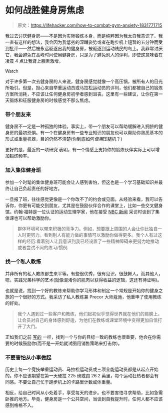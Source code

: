 # 如何战胜健身房焦虑

> 原文：<https://lifehacker.com/how-to-combat-gym-anxiety-1831771715>

我过去讨厌健身房——不是因为实际锻炼本身，而是纯粹因为我太自我意识了。我一直有这样的想法，我会因为我低劣的深蹲姿势或者在跑步机上短暂的五分钟而受到批评——然后被永远驱逐出我的健身房，被驱逐到运动贱民的岛上。我非常讨厌它，我会避免在高峰时间使用健身房，只是为了避免别人的评判，即使这意味着在凌晨 4 点让我肾上腺素激增。

Watch

对于许多第一次去健身房的人来说，健身房感觉就像一个高压锅，被所有人的目光所吸引。但是，担心来自举重运动员或马拉松运动员的评判，他们都被自己的锻炼方案所消耗，不应该让任何健身房初学者感到沮丧。这里有一些建议，让你在第一天锻炼和征服健身房的时候感觉不那么焦虑。

### 带个朋友来

健身房不一定是一种孤独的体验。事实上，带一个朋友可以帮助缓解进入拥挤的健身房的最初恐惧。有一个在健身房有一些专业知识的朋友也可以帮助你熟悉基本的形式或重量机器，目的仍然不清楚(你到底如何*使用*压腿机？)

更好的是，最近的一项研究 表明，有一个情感上支持你的锻炼伙伴实际上可以增加锻炼频率。

### 加入集体健身班

参加一个时髦的集体健身班可能会让人感到害怕，但这也是一个学习基础知识并最终让自己负起责任的好地方。

一旦报了班，往往感觉更像是一个你改不了的约会或见面。从经验来看，我可以告诉你，你更有可能交到朋友，尤其是在鼓励伙伴合作的课堂上，比如一些交叉健身馆。约翰·福特是一位认证的运动生理学家，他在接受 [NBC 新闻](https://www.nbcnews.com/better/health/why-you-should-work-out-crowd-ncna798936) 采访时谈到了集体课也可以帮助激励你。

> 群体环境可以带来积极的竞争力。例如，想要跟上周围的人会让你比独自一人时更努力。看到别人有能力做的事情可以激励你做得更多。我个人有过这样的经历:看着别人让我意识到我已经设置了一些精神障碍来更努力地推动或者尝试不同的练习/惯例

### 找一个私人教练

并非所有的私人教练都生来平等。有些很优秀，很有见识，很鼓舞人。而其他人，嗯，实践兄弟科学的艺术(就像混淆你的肌肉以获得收益的逻辑，这还有待证明)。

也就是说，找到一个好的教练来帮助你学习形体和制定一个常规是开始你的健身之旅的一个很好的方式。我采访了私人教练兼 Precor 大师蔻驰，他重申了使用教练的好处。

> 我个人遇到过一些客户和教练，他们起初似乎觉得世界就在他们的肩膀上。让会员对自己的身体感到舒适，为他们在教练或课堂环境中变得更加自信打开了大门。

正如我们之前 [写的](https://vitals.lifehacker.com/what-to-look-for-in-a-good-personal-trainer-1710787318#_ga=2.131833036.255127120.1547475296-1723114163.1524514905) 一样，找到一个与你的目标一致的教练也很重要，他会在你需要的时候鼓励你(而不是一开始就试图用销售策略来打击你)。

### 不要害怕从小事做起

历史上每一个竞技举重运动员、马拉松运动员或三项全能运动员都是从起点开始的。你不应该期望在第一天硬拉 225 磅或跑 26.2 英里，每个运动狂热者都会有同感。不要让自己忙于跑步机上的卡路里计数或体重量。

相反，给自己时间从小处着手，享受每天的进步。也不要害怕寻求帮助，比如急需卧推的地方。毕竟，健身房是一个公共空间，当谈到自我提升时，任何人都不应该感到格格不入。